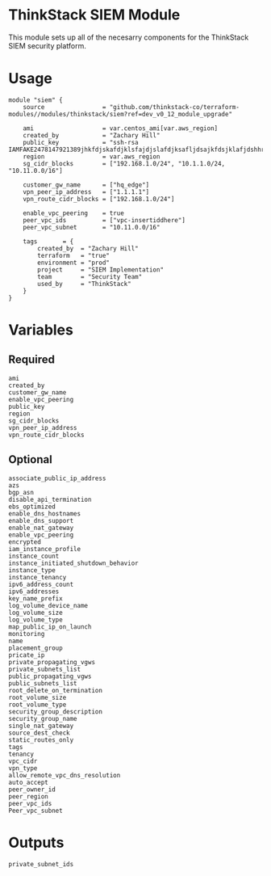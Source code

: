 ThinkStack SIEM Module
=====================================

This module sets up all of the necesarry components for the ThinkStack SIEM security platform.

# Usage
    module "siem" {
        source                = "github.com/thinkstack-co/terraform-modules//modules/thinkstack/siem?ref=dev_v0_12_module_upgrade"

        ami                   = var.centos_ami[var.aws_region]
        created_by            = "Zachary Hill"
        public_key            = "ssh-rsa IAMFAKE2478147921389jhkfdjskafdjklsfajdjslafdjksafljdsajkfdsjklafjdshhr32bn=="
        region                = var.aws_region
        sg_cidr_blocks        = ["192.168.1.0/24", "10.1.1.0/24, "10.11.0.0/16"]

        customer_gw_name      = ["hq_edge"]
        vpn_peer_ip_address   = ["1.1.1.1"]
        vpn_route_cidr_blocks = ["192.168.1.0/24"]

        enable_vpc_peering    = true
        peer_vpc_ids          = ["vpc-insertiddhere"]
        peer_vpc_subnet       = "10.11.0.0/16"

        tags       = {
            created_by  = "Zachary Hill"
            terraform   = "true"
            environment = "prod"
            project     = "SIEM Implementation"
            team        = "Security Team"
            used_by     = "ThinkStack"
        }
    }

# Variables
## Required
    ami
    created_by
    customer_gw_name
    enable_vpc_peering
    public_key
    region
    sg_cidr_blocks
    vpn_peer_ip_address
    vpn_route_cidr_blocks

## Optional
    associate_public_ip_address
    azs
    bgp_asn
    disable_api_termination
    ebs_optimized
    enable_dns_hostnames
    enable_dns_support
    enable_nat_gateway
    enable_vpc_peering
    encrypted
    iam_instance_profile
    instance_count
    instance_initiated_shutdown_behavior
    instance_type
    instance_tenancy
    ipv6_address_count
    ipv6_addresses
    key_name_prefix
    log_volume_device_name
    log_volume_size
    log_volume_type
    map_public_ip_on_launch
    monitoring
    name
    placement_group
    pricate_ip
    private_propagating_vgws
    private_subnets_list
    public_propagating_vgws
    public_subnets_list
    root_delete_on_termination
    root_volume_size
    root_volume_type
    security_group_description
    security_group_name
    single_nat_gateway
    source_dest_check
    static_routes_only
    tags
    tenancy
    vpc_cidr
    vpn_type
    allow_remote_vpc_dns_resolution
    auto_accept
    peer_owner_id
    peer_region
    peer_vpc_ids
    Peer_vpc_subnet

# Outputs
    private_subnet_ids
